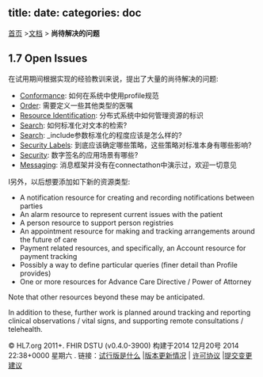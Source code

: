 title: 
date: 
categories: doc
---

  [首页](../home/index.html) >[文档](documentation.html) > **尚待解决的问题**	



<a name="todo"> </a>

## 1.7 Open Issues

在试用期间根据实现的经验教训来说，提出了大量的尚待解决的问题:

*   [Conformance](conformance.html#dstu): 如何在系统中使用profile规范
*   [Order](order.html#dstu): 需要定义一些其他类型的医嘱
*   [Resource Identification](managing.html#dstu): 分布式系统中如何管理资源的标识    
*   [Search](search.html#dstu): 如何标准化对文本的检索?
*   [Search](search.html#dstu-2): _include参数标准化的程度应该是怎么样的?
*   [Security Labels](security-labels.html#dstu): 到底应该确定哪些策略，这些策略对标准本身有哪些影响?
*   [Security](security.html#dstu): 数字签名的应用场景有哪些?
*   [Messaging](messaging.html#dstu): 消息框架并没有在connectathon中演示过，欢迎一切意见

I另外，以后想要添加如下新的资源类型:

*   A notification resource for creating and recording notifications between parties
*   An alarm resource to represent current issues with the patient
*   A person resource to support person registries
*   An appointment resource for making and tracking arrangements around the future of care
*   Payment related resources, and specifically, an Account resource for payment tracking
*   Possibly a way to define particular queries (finer detail than Profile provides)
*   One or more resources for Advance Care Directive / Power of Attorney

Note that other resources beyond these may be anticipated.

In addition to these, further work is planned around tracking and  reporting clinical observations / vital signs, and supporting   remote consultations / telehealth. 


&copy; HL7.org 2011+. FHIR DSTU (v0.4.0-3900) 构建于2014  12月20号 2014 22:38+0000 星期六 . 
  链接：[试行版是什么](http://hl7.org/implement/standards/fhir/dstu.htmll) |[版本更新情况](http://hl7.org/implement/standards/fhir/history.htmll) | [许可协议](http://hl7.org/implement/standards/fhir/license.htmll) |[提交变更建议](http://gforge.hl7.org/gf/project/fhir/tracker/?action=TrackerItemAdd&tracker_id=677)